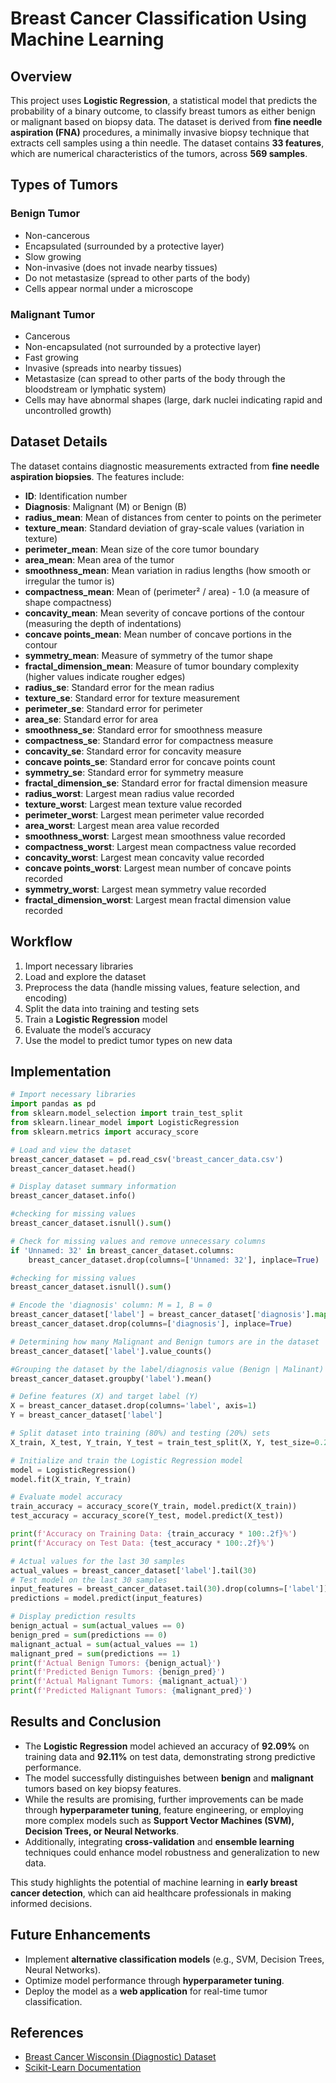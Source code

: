 # Breast Cancer Classification Using Machine Learning

## Overview

This project uses **Logistic Regression**, a statistical model that predicts the probability of a binary outcome, to classify breast tumors as either benign or malignant based on biopsy data. The dataset is derived from **fine needle aspiration (FNA)** procedures, a minimally invasive biopsy technique that extracts cell samples using a thin needle. The dataset contains **33 features**, which are numerical characteristics of the tumors, across **569 samples**.

## Types of Tumors

### Benign Tumor

- Non-cancerous
- Encapsulated (surrounded by a protective layer)
- Slow growing
- Non-invasive (does not invade nearby tissues)
- Do not metastasize (spread to other parts of the body)
- Cells appear normal under a microscope

### Malignant Tumor

- Cancerous
- Non-encapsulated (not surrounded by a protective layer)
- Fast growing
- Invasive (spreads into nearby tissues)
- Metastasize (can spread to other parts of the body through the bloodstream or lymphatic system)
- Cells may have abnormal shapes (large, dark nuclei indicating rapid and uncontrolled growth)

## Dataset Details

The dataset contains diagnostic measurements extracted from **fine needle aspiration biopsies**. The features include:

- **ID**: Identification number
- **Diagnosis**: Malignant (M) or Benign (B)
- **radius_mean**: Mean of distances from center to points on the perimeter
- **texture_mean**: Standard deviation of gray-scale values (variation in texture)
- **perimeter_mean**: Mean size of the core tumor boundary
- **area_mean**: Mean area of the tumor
- **smoothness_mean**: Mean variation in radius lengths (how smooth or irregular the tumor is)
- **compactness_mean**: Mean of (perimeter² / area) - 1.0 (a measure of shape compactness)
- **concavity_mean**: Mean severity of concave portions of the contour (measuring the depth of indentations)
- **concave points_mean**: Mean number of concave portions in the contour
- **symmetry_mean**: Measure of symmetry of the tumor shape
- **fractal_dimension_mean**: Measure of tumor boundary complexity (higher values indicate rougher edges)
- **radius_se**: Standard error for the mean radius
- **texture_se**: Standard error for texture measurement
- **perimeter_se**: Standard error for perimeter
- **area_se**: Standard error for area
- **smoothness_se**: Standard error for smoothness measure
- **compactness_se**: Standard error for compactness measure
- **concavity_se**: Standard error for concavity measure
- **concave points_se**: Standard error for concave points count
- **symmetry_se**: Standard error for symmetry measure
- **fractal_dimension_se**: Standard error for fractal dimension measure
- **radius_worst**: Largest mean radius value recorded
- **texture_worst**: Largest mean texture value recorded
- **perimeter_worst**: Largest mean perimeter value recorded
- **area_worst**: Largest mean area value recorded
- **smoothness_worst**: Largest mean smoothness value recorded
- **compactness_worst**: Largest mean compactness value recorded
- **concavity_worst**: Largest mean concavity value recorded
- **concave points_worst**: Largest mean number of concave points recorded
- **symmetry_worst**: Largest mean symmetry value recorded
- **fractal_dimension_worst**: Largest mean fractal dimension value recorded

## Workflow

1. Import necessary libraries
2. Load and explore the dataset
3. Preprocess the data (handle missing values, feature selection, and encoding)
4. Split the data into training and testing sets
5. Train a **Logistic Regression** model
6. Evaluate the model’s accuracy
7. Use the model to predict tumor types on new data

## Implementation

```python
# Import necessary libraries
import pandas as pd
from sklearn.model_selection import train_test_split
from sklearn.linear_model import LogisticRegression
from sklearn.metrics import accuracy_score

# Load and view the dataset
breast_cancer_dataset = pd.read_csv('breast_cancer_data.csv')
breast_cancer_dataset.head()

# Display dataset summary information
breast_cancer_dataset.info()

#checking for missing values
breast_cancer_dataset.isnull().sum()

# Check for missing values and remove unnecessary columns
if 'Unnamed: 32' in breast_cancer_dataset.columns:
    breast_cancer_dataset.drop(columns=['Unnamed: 32'], inplace=True)

#checking for missing values
breast_cancer_dataset.isnull().sum()

# Encode the 'diagnosis' column: M = 1, B = 0
breast_cancer_dataset['label'] = breast_cancer_dataset['diagnosis'].map({'M': 1, 'B': 0})
breast_cancer_dataset.drop(columns=['diagnosis'], inplace=True)

# Determining how many Malignant and Benign tumors are in the dataset
breast_cancer_dataset['label'].value_counts()

#Grouping the dataset by the label/diagnosis value (Benign | Malinant)
breast_cancer_dataset.groupby('label').mean()

# Define features (X) and target label (Y)
X = breast_cancer_dataset.drop(columns='label', axis=1)
Y = breast_cancer_dataset['label']

# Split dataset into training (80%) and testing (20%) sets
X_train, X_test, Y_train, Y_test = train_test_split(X, Y, test_size=0.2, random_state=2)

# Initialize and train the Logistic Regression model
model = LogisticRegression()
model.fit(X_train, Y_train)

# Evaluate model accuracy
train_accuracy = accuracy_score(Y_train, model.predict(X_train))
test_accuracy = accuracy_score(Y_test, model.predict(X_test))

print(f'Accuracy on Training Data: {train_accuracy * 100:.2f}%')
print(f'Accuracy on Test Data: {test_accuracy * 100:.2f}%')

# Actual values for the last 30 samples
actual_values = breast_cancer_dataset['label'].tail(30)
# Test model on the last 30 samples
input_features = breast_cancer_dataset.tail(30).drop(columns=['label'])
predictions = model.predict(input_features)

# Display prediction results
benign_actual = sum(actual_values == 0)
benign_pred = sum(predictions == 0)
malignant_actual = sum(actual_values == 1)
malignant_pred = sum(predictions == 1)
print(f'Actual Benign Tumors: {benign_actual}')
print(f'Predicted Benign Tumors: {benign_pred}')
print(f'Actual Malignant Tumors: {malignant_actual}')
print(f'Predicted Malignant Tumors: {malignant_pred}')
```


## Results and Conclusion  

- The **Logistic Regression** model achieved an accuracy of **92.09%** on training data and **92.11%** on test data, demonstrating strong predictive performance.  
- The model successfully distinguishes between **benign** and **malignant** tumors based on key biopsy features.  
- While the results are promising, further improvements can be made through **hyperparameter tuning**, feature engineering, or employing more complex models such as **Support Vector Machines (SVM), Decision Trees, or Neural Networks**.  
- Additionally, integrating **cross-validation** and **ensemble learning** techniques could enhance model robustness and generalization to new data.  

This study highlights the potential of machine learning in **early breast cancer detection**, which can aid healthcare professionals in making informed decisions.   


## Future Enhancements

- Implement **alternative classification models** (e.g., SVM, Decision Trees, Neural Networks).
- Optimize model performance through **hyperparameter tuning**.
- Deploy the model as a **web application** for real-time tumor classification.

## References

- [Breast Cancer Wisconsin (Diagnostic) Dataset](https://archive.ics.uci.edu/ml/datasets/Breast+Cancer+Wisconsin+%28Diagnostic%29)
- [Scikit-Learn Documentation](https://scikit-learn.org/stable/modules/generated/sklearn.linear_model.LogisticRegression.html)

